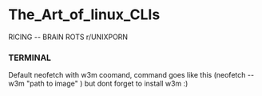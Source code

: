 # The_Art_of_linux_CLIs
RICING -- BRAIN ROTS
r/UNIXPORN
### TERMINAL 
Default neofetch with w3m coomand, command goes like this (neofetch --w3m "path to image" ) but dont forget to install w3m :)


